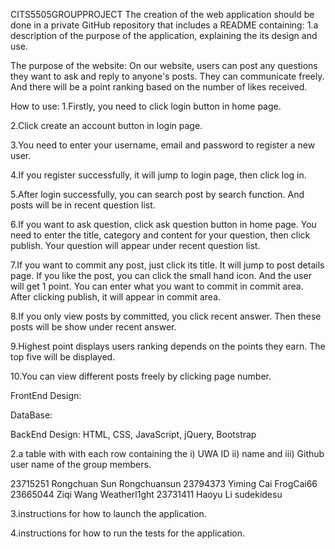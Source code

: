 CITS5505GROUPPROJECT
The creation of the web application should be done in a private GitHub repository that includes a README containing:
1.a description of the purpose of the application, explaining the its design and use.

The purpose of the website: On our website, users can post any questions they want to ask and reply to anyone's posts. They can communicate freely. And there will be a point ranking based on the number of likes received. 

How to use: 
1.Firstly, you need to click login button in home page.

2.Click create an account button in login page.


3.You need to enter your username, email and password to register a new user.


4.If you register successfully, it will jump to login page, then click log in.


5.After login successfully, you can search post by search function. And posts will be in recent question list.


6.If you want to ask question, click ask question button in home page. You need to enter the title, category and content for your question, then click publish. Your question will appear under recent question list.



7.If you want to commit any post, just click its title. It will jump to post details page. If you like the post, you can click the small hand icon. And the user will get 1 point. You can enter what you want to commit in commit area. After clicking publish, it will appear in commit area.






8.If you only view posts by committed, you click recent answer. Then these posts will be show under recent answer.


9.Highest point displays users ranking depends on the points they earn. The top five will be displayed.



10.You can view different posts freely by clicking page number.



FrontEnd Design: 

DataBase:

BackEnd Design: HTML, CSS, JavaScript, jQuery, Bootstrap


2.a table with with each row containing the i) UWA ID ii) name and iii) Github user name of the group members.

23715251	Rongchuan Sun	Rongchuansun
23794373	Yiming Cai	FrogCai66
23665044	Ziqi Wang	Weatherl1ght
23731411	Haoyu Li	sudekidesu



3.instructions for how to launch the application.



4.instructions for how to run the tests for the application.
